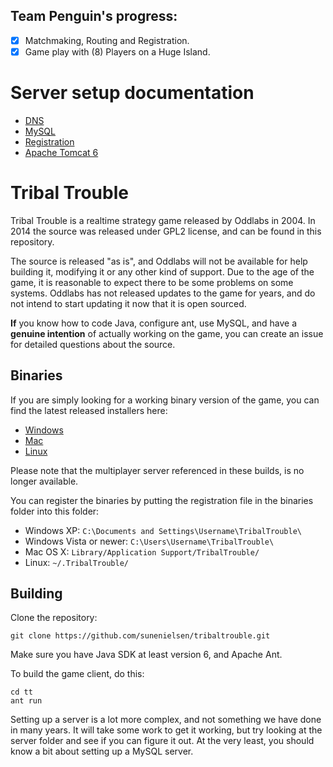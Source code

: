 ## Team Penguin's progress:

- [x] Matchmaking, Routing and Registration.
- [x] Game play with (8) Players on a Huge Island.

# Server setup documentation

- [DNS](dns/DNS.md)
- [MySQL](mysql/MYSQL.md)
- [Registration](registration-files/REGISTRATION.md)
- [Apache Tomcat 6](apache-tomcat/TOMCAT.md)



Tribal Trouble
==============
Tribal Trouble is a realtime strategy game released by Oddlabs in 2004. In 2014 the source was released under GPL2 license, and can be found in this repository.

The source is released "as is", and Oddlabs will not be available for help building it, modifying it or any other kind of support. Due to the age of the game, it is reasonable to expect there to be some problems on some systems. Oddlabs has not released updates to the game for years, and do not intend to start updating it now that it is open sourced.

**If** you know how to code Java, configure ant, use MySQL, and have a **genuine intention** of actually working on the game, you can create an issue for detailed questions about the source.

Binaries
--------
If you are simply looking for a working binary version of the game, you can find the latest released installers here:

- [Windows](binaries/TribalTroubleSetup.exe)
- [Mac](binaries/TribalTrouble.dmg)
- [Linux](binaries/TribalTroubleSetup.sh)

Please note that the multiplayer server referenced in these builds, is no longer available.

You can register the binaries by putting the registration file in the binaries folder into this folder:
- Windows XP: `C:\Documents and Settings\Username\TribalTrouble\`
- Windows Vista or newer: `C:\Users\Username\TribalTrouble\`
- Mac OS X: `Library/Application Support/TribalTrouble/`
- Linux: `~/.TribalTrouble/`


Building
--------
Clone the repository:
```
git clone https://github.com/sunenielsen/tribaltrouble.git
```
Make sure you have Java SDK at least version 6, and Apache Ant.


To build the game client, do this:
```
cd tt
ant run
```

Setting up a server is a lot more complex, and not something we have done in many years. It will take some work to get it working, but try looking at the server folder and see if you can figure it out. At the very least, you should know a bit about setting up a MySQL server.
